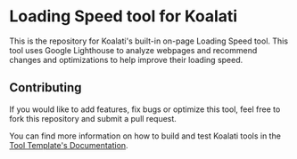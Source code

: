 # Loading Speed tool for Koalati

This is the repository for Koalati's built-in on-page Loading Speed tool. This tool uses Google Lighthouse to analyze webpages and recommend changes and optimizations to help improve their loading speed.


## Contributing

If you would like to add features, fix bugs or optimize this tool, feel free to fork this repository and submit a pull request.

You can find more information on how to build and test Koalati tools in the [Tool Template's Documentation](https://github.com/koalatiapp/tool-template).
